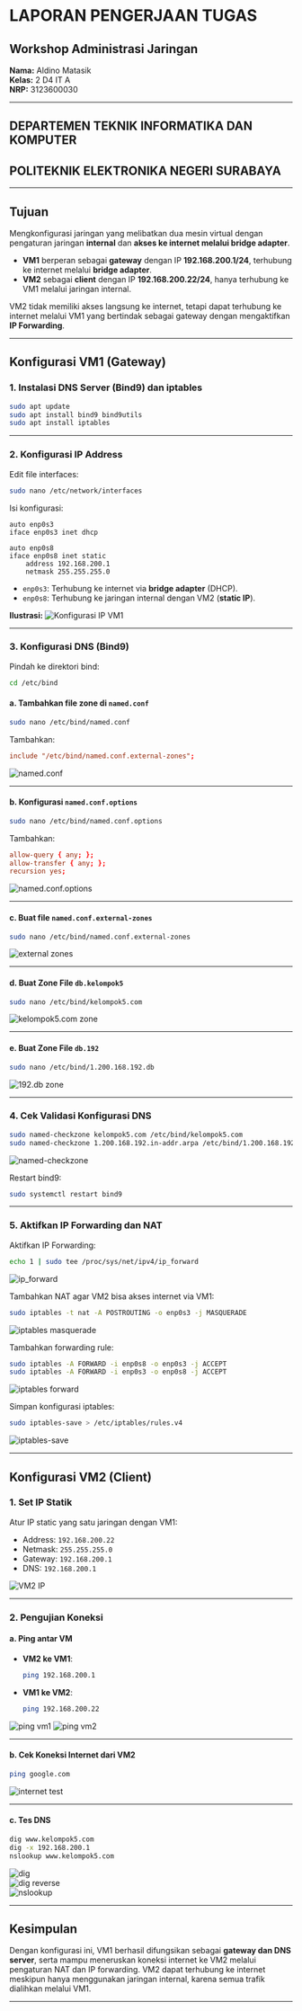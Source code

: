 # LAPORAN PENGERJAAN TUGAS  
## Workshop Administrasi Jaringan

**Nama:** Aldino Matasik  
**Kelas:** 2 D4 IT A  
**NRP:** 3123600030  

---

## DEPARTEMEN TEKNIK INFORMATIKA DAN KOMPUTER  
## POLITEKNIK ELEKTRONIKA NEGERI SURABAYA  

---

## Tujuan

Mengkonfigurasi jaringan yang melibatkan dua mesin virtual dengan pengaturan jaringan **internal** dan **akses ke internet melalui bridge adapter**.

- **VM1** berperan sebagai **gateway** dengan IP **192.168.200.1/24**, terhubung ke internet melalui **bridge adapter**.
- **VM2** sebagai **client** dengan IP **192.168.200.22/24**, hanya terhubung ke VM1 melalui jaringan internal.

VM2 tidak memiliki akses langsung ke internet, tetapi dapat terhubung ke internet melalui VM1 yang bertindak sebagai gateway dengan mengaktifkan **IP Forwarding**.

---

## Konfigurasi VM1 (Gateway)

### 1. Instalasi DNS Server (Bind9) dan iptables

```bash
sudo apt update
sudo apt install bind9 bind9utils
sudo apt install iptables
```

---

### 2. Konfigurasi IP Address

Edit file interfaces:

```bash
sudo nano /etc/network/interfaces
```

Isi konfigurasi:

```
auto enp0s3
iface enp0s3 inet dhcp

auto enp0s8
iface enp0s8 inet static
    address 192.168.200.1
    netmask 255.255.255.0
```

- `enp0s3`: Terhubung ke internet via **bridge adapter** (DHCP).
- `enp0s8`: Terhubung ke jaringan internal dengan VM2 (**static IP**).

**Ilustrasi:**
![Konfigurasi IP VM1](https://github.com/user-attachments/assets/3f7fe3ae-b7b7-4592-b9a8-cfc7afb165dc)

---

### 3. Konfigurasi DNS (Bind9)

Pindah ke direktori bind:

```bash
cd /etc/bind
```

#### a. Tambahkan file zone di `named.conf`

```bash
sudo nano /etc/bind/named.conf
```

Tambahkan:

```conf
include "/etc/bind/named.conf.external-zones";
```

![named.conf](https://github.com/user-attachments/assets/59f7a92a-b5c4-4956-92e9-73f4c71e4302)

---

#### b. Konfigurasi `named.conf.options`

```bash
sudo nano /etc/bind/named.conf.options
```

Tambahkan:

```conf
allow-query { any; };
allow-transfer { any; };
recursion yes;
```

![named.conf.options](https://github.com/user-attachments/assets/e22ba80c-a765-4a58-a23f-7b171185b337)

---

#### c. Buat file `named.conf.external-zones`

```bash
sudo nano /etc/bind/named.conf.external-zones
```

![external zones](https://github.com/user-attachments/assets/661779bf-8459-4955-a6bf-83d884e59e63)

---

#### d. Buat Zone File `db.kelompok5`

```bash
sudo nano /etc/bind/kelompok5.com
```

![kelompok5.com zone](https://github.com/user-attachments/assets/5ac96f75-e1dc-475b-93ee-b37a68fd9a0c)

---

#### e. Buat Zone File `db.192`

```bash
sudo nano /etc/bind/1.200.168.192.db
```

![192.db zone](https://github.com/user-attachments/assets/ebabbfd5-4c82-4e72-a7df-af5e27914cc8)

---

### 4. Cek Validasi Konfigurasi DNS

```bash
sudo named-checkzone kelompok5.com /etc/bind/kelompok5.com
sudo named-checkzone 1.200.168.192.in-addr.arpa /etc/bind/1.200.168.192.db
```

![named-checkzone](https://github.com/user-attachments/assets/619a1c8c-f4dc-4b80-b6b2-5c551d710dd4)

Restart bind9:

```bash
sudo systemctl restart bind9
```

---

### 5. Aktifkan IP Forwarding dan NAT

Aktifkan IP Forwarding:

```bash
echo 1 | sudo tee /proc/sys/net/ipv4/ip_forward
```

![ip_forward](https://github.com/user-attachments/assets/5f2879d1-b7c5-4ca0-bbd8-c6876541b220)

Tambahkan NAT agar VM2 bisa akses internet via VM1:

```bash
sudo iptables -t nat -A POSTROUTING -o enp0s3 -j MASQUERADE
```

![iptables masquerade](https://github.com/user-attachments/assets/0af29f6a-9b88-4ffa-b24d-3e407df0d7fd)

Tambahkan forwarding rule:

```bash
sudo iptables -A FORWARD -i enp0s8 -o enp0s3 -j ACCEPT
sudo iptables -A FORWARD -i enp0s3 -o enp0s8 -j ACCEPT
```

![iptables forward](https://github.com/user-attachments/assets/9bedaf0b-fc03-4cc3-94c7-cabb4633bcbc)

Simpan konfigurasi iptables:

```bash
sudo iptables-save > /etc/iptables/rules.v4
```

![iptables-save](https://github.com/user-attachments/assets/a39b3e7a-636f-4e1e-ae49-81c3b02b20ef)

---

## Konfigurasi VM2 (Client)

### 1. Set IP Statik

Atur IP static yang satu jaringan dengan VM1:

- Address: `192.168.200.22`
- Netmask: `255.255.255.0`
- Gateway: `192.168.200.1`
- DNS: `192.168.200.1`

![VM2 IP](https://github.com/user-attachments/assets/f9d6dc79-7c6b-4292-bb09-3e028ef12950)

---

### 2. Pengujian Koneksi

#### a. Ping antar VM

- **VM2 ke VM1**:
  ```bash
  ping 192.168.200.1
  ```

- **VM1 ke VM2**:
  ```bash
  ping 192.168.200.22
  ```

![ping vm1](https://github.com/user-attachments/assets/4dd1458e-261c-4a97-a9e3-fd9ccc82d7e3)
![ping vm2](https://github.com/user-attachments/assets/739dc2b2-3354-47ef-978f-aaccb8b40ba0)

---

#### b. Cek Koneksi Internet dari VM2

```bash
ping google.com
```

![internet test](https://github.com/user-attachments/assets/5bf6a398-2d6c-4363-ab28-e1f0899bd2cb)

---

#### c. Tes DNS

```bash
dig www.kelompok5.com
dig -x 192.168.200.1
nslookup www.kelompok5.com
```

![dig](https://github.com/user-attachments/assets/b99e308d-3c87-42c1-8fbc-89452b9ea6a7)  
![dig reverse](https://github.com/user-attachments/assets/6dd51114-fe4a-409d-86b8-1f657778174a)  
![nslookup](https://github.com/user-attachments/assets/74c60d94-9f76-45dc-ab84-b6af9498ffe4)

---

## Kesimpulan

Dengan konfigurasi ini, VM1 berhasil difungsikan sebagai **gateway dan DNS server**, serta mampu meneruskan koneksi internet ke VM2 melalui pengaturan NAT dan IP forwarding. VM2 dapat terhubung ke internet meskipun hanya menggunakan jaringan internal, karena semua trafik dialihkan melalui VM1.

---
